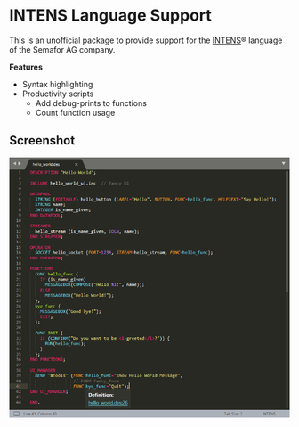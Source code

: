 # INTENS Language Support

This is an unofficial package to provide support for the [INTENS](https://www.semafor.ch/en/products/intens/)&reg; language of the Semafor AG company.

**Features**
* Syntax highlighting
* Productivity scripts
  * Add debug-prints to functions
  * Count function usage

## Screenshot
![Screenshot](screenshot.png)
